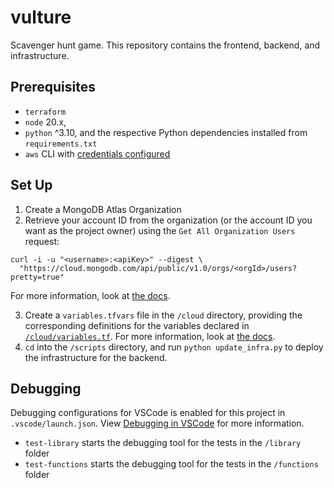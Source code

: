 # vulture
Scavenger hunt game. This repository contains the frontend, backend, and infrastructure.

## Prerequisites
- `terraform`
- `node` 20.x, 
- `python` ^3.10, and the respective Python dependencies installed from `requirements.txt`
- `aws` CLI with [credentials configured](https://docs.aws.amazon.com/cli/latest/userguide/cli-configure-files.html)

## Set Up
1. Create a MongoDB Atlas Organization
2. Retrieve your account ID from the organization (or the account ID you want as the project owner) using the `Get All Organization Users` request:
```
curl -i -u "<username>:<apiKey>" --digest \
  "https://cloud.mongodb.com/api/public/v1.0/orgs/<orgId>/users?pretty=true"
```
For more information, look at [the docs](https://www.mongodb.com/docs/cloud-manager/reference/api/organizations/organization-get-all-users/).

3. Create a `variables.tfvars` file in the `/cloud` directory, providing the corresponding definitions for the variables declared in [`/cloud/variables.tf`](/cloud/variables.tf). For more information, look at [the docs](https://developer.hashicorp.com/terraform/language/values/variables#variable-definitions-tfvars-files).
4. `cd` into the `/scripts` directory, and run `python update_infra.py` to deploy the infrastructure for the backend.

## Debugging
Debugging configurations for VSCode is enabled for this project in `.vscode/launch.json`. View [Debugging in VSCode](https://code.visualstudio.com/docs/editor/debugging) for more information.
- `test-library` starts the debugging tool for the tests in the `/library` folder
- `test-functions` starts the debugging tool for the tests in the `/functions` folder
